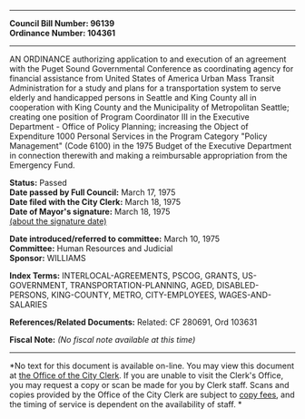 * * * * *  
  
**Council Bill Number: [](#h0)[](#h2)96139**   
**Ordinance Number: 104361**  
  
* * * * *  
  
AN ORDINANCE authorizing application to and execution of an agreement with the Puget Sound Governmental Conference as coordinating agency for financial assistance from United States of America Urban Mass Transit Administration for a study and plans for a transportation system to serve elderly and handicapped persons in Seattle and King County all in cooperation with King County and the Municipality of Metropolitan Seattle; creating one position of Program Coordinator III in the Executive Department - Office of Policy Planning; increasing the Object of Expenditure 1000 Personal Services in the Program Category "Policy Management" (Code 6100) in the 1975 Budget of the Executive Department in connection therewith and making a reimbursable appropriation from the Emergency Fund.  
  
**Status:** Passed   
**Date passed by Full Council:** March 17, 1975   
**Date filed with the City Clerk:** March 18, 1975   
**Date of Mayor's signature:** March 18, 1975   
[(about the signature date)](/~public/approvaldate.htm)   
  
  
**Date introduced/referred to committee:** March 10, 1975   
**Committee:** Human Resources and Judicial   
**Sponsor:** WILLIAMS   
  
**Index Terms:** INTERLOCAL-AGREEMENTS, PSCOG, GRANTS, US-GOVERNMENT, TRANSPORTATION-PLANNING, AGED, DISABLED-PERSONS, KING-COUNTY, METRO, CITY-EMPLOYEES, WAGES-AND-SALARIES  
  
**References/Related Documents:** Related: CF 280691, Ord 103631  
  
**Fiscal Note:** *(No fiscal note available at this time)*  
  
* * * * *  
  
*No text for this document is available on-line. You may view this document at [the Office of the City Clerk](http://www.seattle.gov/leg/clerk/contactUs.htm). If you are unable to visit the Clerk's Office, you may request a copy or scan be made for you by Clerk staff. Scans and copies provided by the Office of the City Clerk are subject to [copy fees](http://clerk.seattle.gov/~public/clerkfees.htm), and the timing of service is dependent on the availability of staff. *  
  
  
